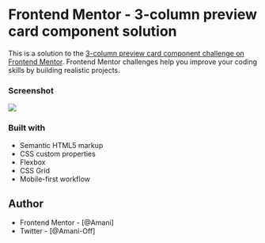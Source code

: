 # Frontend Mentor - 3-column preview card component solution

This is a solution to the [3-column preview card component challenge on Frontend Mentor](https://www.frontendmentor.io/challenges/3column-preview-card-component-pH92eAR2-). Frontend Mentor challenges help you improve your coding skills by building realistic projects. 



### Screenshot

![](.images/MySolution.ong)



### Built with

- Semantic HTML5 markup
- CSS custom properties
- Flexbox
- CSS Grid
- Mobile-first workflow



## Author


- Frontend Mentor - [@Amani]
- Twitter - [@Amani-Off]

